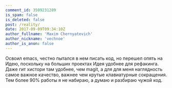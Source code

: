 ```yaml
---
comment_id: 3509231289
is_spam: false
is_deleted: false
post: /reality/
date: 2017-09-09T09:34:10Z
author_fullname: 'Maxim Chernyatevich'
author_nickname: 'vechnoe'
author_is_anon: false
---
```


<p>Освоил emacs, честно пытался в нем писать код, но перешел опять на Идею, поскольку на больших проектах Идея удобнее для рефакинга. Даже гит хистори там удобнее, чем magit,  а для для меня наглядность самое важное качество, важнее чем крутые клавиатурные сокращения. Тем более 90% работы я не набираю, а думаю и разбираю  чужой код.</p>
